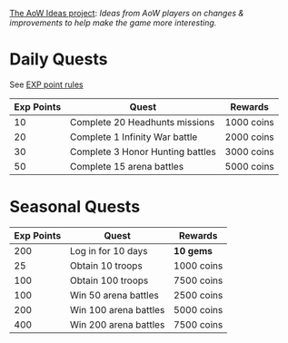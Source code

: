 [The AoW Ideas project](https://github.com/nefarious-kitsune/aow.ideas):
*Ideas from AoW players on changes & improvements to help make the game more interesting.*

# Daily Quests

See [EXP point rules](exp-point-rules)

| Exp Points | Quest            | Rewards  |
| ---------- | ----------------- | ---------- |
|  10 | Complete 20 Headhunts missions   | 1000 coins |
|  20 | Complete 1 Infinity War battle   | 2000 coins |
|  30 | Complete 3 Honor Hunting battles | 3000 coins |
|  50 | Complete 15 arena battles        | 5000 coins |

# Seasonal Quests

| Exp Points | Quest            | Rewards  |
| ---------- | ----------------- | ---------- |
|  200 | Log in for 10 days      | **10 gems**    |
|   25 | Obtain  10 troops       | 1000 coins |
|  100 | Obtain 100 troops       | 7500 coins |
|  100 | Win  50 arena battles   | 2500 coins |
|  200 | Win 100 arena battles   | 5000 coins |
|  400 | Win 200 arena battles   | 7500 coins |